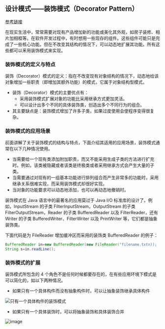 ## 设计模式——装饰模式（Decorator Pattern）

[参考链接](http://c.biancheng.net/view/1366.html)

在现实生活中，常常需要对现有产品增加新的功能或美化其外观，如房子装修、相片加相框等。在软件开发过程中，有时想用一些现存的组件。这些组件可能只是完成了一些核心功能。但在不改变其结构的情况下，可以动态地扩展其功能。所有这些都可以釆用装饰模式来实现。

### 装饰模式的定义与特点
装饰（Decorator）模式的定义：指在不改变现有对象结构的情况下，动态地给该对象增加一些职责（即增加其额外功能）的模式，它属于对象结构型模式。
* 装饰（Decorator）模式的主要优点有：
  * 采用装饰模式扩展对象的功能比采用继承方式更加灵活。
  * 可以设计出多个不同的具体装饰类，创造出多个不同行为的组合。
* 其主要缺点是：装饰模式增加了许多子类，如果过度使用会使程序变得很复杂。

### 装饰模式的应用场景
前面讲解了关于装饰模式的结构与特点，下面介绍其适用的应用场景，装饰模式通常在以下几种情况使用。
* 当需要给一个现有类添加附加职责，而又不能采用生成子类的方法进行扩充时。例如，该类被隐藏或者该类是终极类或者采用继承方式会产生大量的子类。
* 当需要通过对现有的一组基本功能进行排列组合而产生非常多的功能时，采用继承关系很难实现，而采用装饰模式却很好实现。
* 当对象的功能要求可以动态地添加，也可以再动态地撤销时。

装饰模式在 Java 语言中的最著名的应用莫过于 Java I/O 标准库的设计了。例如，InputStream 的子类 FilterInputStream，OutputStream 的子类 FilterOutputStream，Reader 的子类 BufferedReader 以及 FilterReader，还有 Writer 的子类 BufferedWriter、FilterWriter 以及 PrintWriter 等，它们都是抽象装饰类。

下面代码是为 FileReader 增加缓冲区而采用的装饰类 BufferedReader 的例子：
```java
BufferedReader in=new BufferedReader(new FileReader("filename.txtn));
String s=in.readLine();
```
### 装饰模式的扩展
装饰模式所包含的 4 个角色不是任何时候都要存在的，在有些应用环境下模式是可以简化的，如以下两种情况。
* 如果只有一个具体构件而没有抽象构件时，可以让抽象装饰继承具体构件
<img src="https://i.ibb.co/QjjnTqy/image.png" alt="只有一个具体构件的装饰模式">

* 如果只有一个具体装饰时，可以将抽象装饰和具体装饰合并
<img src="https://i.ibb.co/G2Jz2Rg/image.png" alt="image" border="0">
